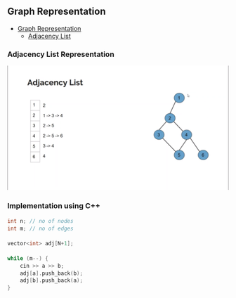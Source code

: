 ## Graph Representation

- [Graph Representation](#graph-representation)
  - [Adjacency List](#adjacency-list)



### Adjacency List Representation

![images](images/adj-list.png)

### Implementation using C++

```c++
int n; // no of nodes
int m; // no of edges

vector<int> adj[N+1];

while (m--) {
    cin >> a >> b;
    adj[a].push_back(b);
    adj[b].push_back(a);
}
```